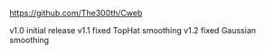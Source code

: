 https://github.com/The300th/Cweb

v1.0	initial release
v1.1	fixed TopHat smoothing
v1.2	fixed Gaussian smoothing
